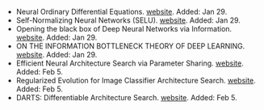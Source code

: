 -  Neural Ordinary Differential Equations. [website](https://arxiv.org/abs/1806.07366). Added: Jan 29.
-  Self-Normalizing Neural Networks (SELU).  [website](https://arxiv.org/pdf/1706.02515.pdf). Added: Jan 29.
- Opening the black box of Deep Neural Networks via Information. [website](https://arxiv.org/pdf/1703.00810.pdf). Added: Jan 29.
- ON THE INFORMATION BOTTLENECK THEORY OF DEEP LEARNING. [website](https://openreview.net/pdf?id=ry_WPG-A-). Added: Jan 29.
- Efficient Neural Architecture Search via Parameter Sharing. [website](https://arxiv.org/pdf/1802.03268.pdf). Added: Feb 5.
- Regularized Evolution for Image Classifier Architecture Search. [website](https://arxiv.org/pdf/1802.01548.pdf). Added: Feb 5.
- DARTS: Differentiable Architecture Search. [website](https://arxiv.org/pdf/1806.09055.pdf). Added: Feb 5.
